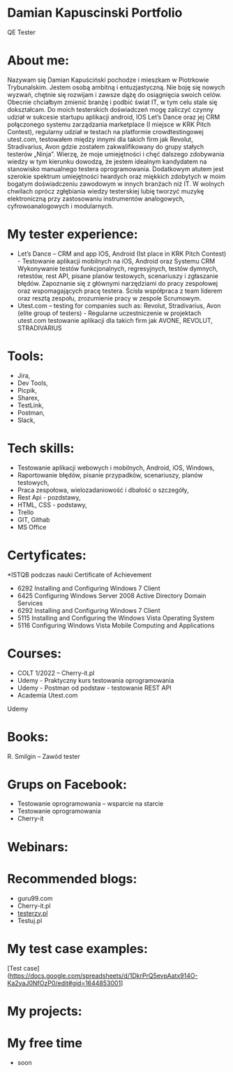 # Damian Kapuscinski Portfolio
QE Tester
# About me:
Nazywam się Damian Kapuściński pochodze i mieszkam w Piotrkowie Trybunalskim. Jestem osobą ambitną i entuzjastyczną. Nie boję się nowych wyzwań, chętnie się rozwijam i zawsze dążę do osiągnięcia swoich celów. Obecnie chciałbym zmienić branżę i podbić świat IT, w tym celu stale się dokształcam. Do moich testerskich doświadczeń mogę zaliczyć czynny udział w sukcesie startupu aplikacji android, IOS Let’s Dance oraz jej CRM połączonego systemu zarządzania marketplace (I miejsce w KRK Pitch Contest), regularny udział w testach na platformie crowdtestingowej utest.com, testowałem między innymi dla takich firm jak Revolut, Stradivarius, Avon gdzie zostałem zakwalifikowany do grupy stałych testerów „Ninja”. Wierzę, że moje umiejętności i chęć dalszego zdobywania wiedzy w tym kierunku dowodzą, że jestem idealnym kandydatem na stanowisko manualnego testera oprogramowania. Dodatkowym atutem jest szerokie spektrum umiejętności twardych oraz miękkich zdobytych w moim bogatym doświadczeniu zawodowym w innych branżach niż IT. W wolnych chwilach oprócz zgłębiania wiedzy testerskiej lubię tworzyć muzykę elektroniczną przy zastosowaniu instrumentów analogowych, cyfrowoanalogowych i modularnych.  
# My tester experience:
* Let’s Dance – CRM and app IOS, Android (Ist place in KRK Pitch Contest) - Testowanie aplikacji mobilnych na iOS, Android oraz Systemu CRM
Wykonywanie testów funkcjonalnych, regresyjnych, testów dymnych,
retestów, rest API, pisane planów testowych, scenariuszy i zgłaszanie
błędów. Zapoznanie się z głównymi narzędziami do pracy zespołowej oraz
wspomagających pracę testera. Ścisła współpraca z team liderem oraz
resztą zespołu, zrozumienie pracy w zespole Scrumowym.
* Utest.com – testing for companies such as: Revolut, Stradivarius, Avon (elite group of testers) - Regularne uczestniczenie w projektach utest.com testowanie aplikacji dla
takich firm jak AVONE, REVOLUT, STRADIVARIUS
# Tools:
* Jira,
* Dev Tools,
* Picpik,
* Sharex,
* TestLink,
* Postman,
* Slack,
# Tech skills:
* Testowanie aplikacji webowych i mobilnych, Android, iOS, Windows,
* Raportowanie błędów, pisanie przypadków, scenariuszy, planów testowych,
* Praca zespołowa, wielozadaniowość i dbałość o szczegóły,
* Rest Api - pozdstawy,
* HTML, CSS - podstawy,
* Trello
* GIT, Githab
* MS Office
# Certyficates:
*ISTQB podczas nauki
Certificate of Achievement
* 6292 Installing and Configuring Windows 7 Client
* 6425 Configuring Windows Server 2008 Active Directory Domain Services
* 6292 Installing and Configuring Windows 7 Client
* 5115 Installing and Configuring the Windows Vista Operating System
* 5116 Configuring Windows Vista Mobile Computing and Applications

# Courses:
* COLT 1/2022 – Cherry-it.pl
* Udemy - Praktyczny kurs testowania oprogramowania
* Udemy - Postman od podstaw - testowanie REST API
* Academia Utest.com

Udemy
# Books:
R. Smilgin – Zawód tester
# Grups on Facebook:
* Testowanie oprogramowania – wsparcie na starcie
* Testowanie oprogramowania
* Cherry-it
# Webinars:
# Recommended blogs:
* guru99.com
* Cherry-it.pl
* [testerzy.pl](https://testerzy.pl/)
* Testuj.pl


# My test case examples:
[Test case](https://docs.google.com/spreadsheets/d/1DkrPrQ5evpAatx914O-Ka2yaJ0NfOzP0/edit#gid=1644853001]
# My projects: 

# My free time
* soon
